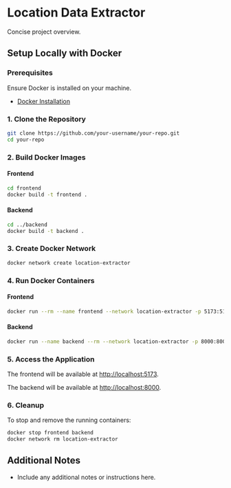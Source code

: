 # Location Data Extractor

Concise project overview.

## Setup Locally with Docker

### Prerequisites

Ensure Docker is installed on your machine.

- [Docker Installation](https://docs.docker.com/get-docker/)

### 1. Clone the Repository

```bash
git clone https://github.com/your-username/your-repo.git
cd your-repo
```

### 2. Build Docker Images

#### Frontend

```bash
cd frontend
docker build -t frontend .
```

#### Backend

```bash
cd ../backend
docker build -t backend .
```

### 3. Create Docker Network

```bash
docker network create location-extractor
```

### 4. Run Docker Containers

#### Frontend

```bash
docker run --rm --name frontend --network location-extractor -p 5173:5173 frontend
```

#### Backend

```bash
docker run --name backend --rm --network location-extractor -p 8000:8000 backend
```

### 5. Access the Application

The frontend will be available at [http://localhost:5173](http://localhost:5173).

The backend will be available at [http://localhost:8000](http://localhost:8000).

### 6. Cleanup

To stop and remove the running containers:

```bash
docker stop frontend backend
docker network rm location-extractor
```

## Additional Notes

- Include any additional notes or instructions here.